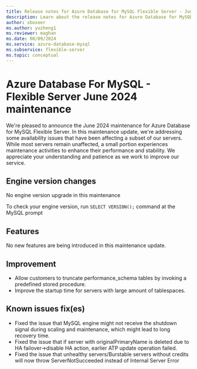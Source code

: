```yaml
---
title: Release notes for Azure Database for MySQL Flexible Server - June 2024
description: Learn about the release notes for Azure Database for MySQL Flexible Server June 2024.
author: xboxeer
ms.author: yuzheng1
ms.reviewer: maghan
ms.date: 08/09/2024
ms.service: azure-database-mysql
ms.subservice: flexible-server
ms.topic: conceptual
---
```


# Azure Database For MySQL - Flexible Server June 2024 maintenance

We're pleased to announce the June 2024 maintenance for Azure Database for MySQL Flexible Server. In this maintenance update, we're addressing some availability issues that have been affecting a subset of our servers. While most servers remain unaffected, a small portion experiences maintenance activities to enhance their performance and stability. We appreciate your understanding and patience as we work to improve our service.

## Engine version changes

No engine version upgrade in this maintenance

To check your engine version, run `SELECT VERSION();` command at the MySQL prompt

## Features

No new features are being introduced in this maintenance update.

## Improvement

- Allow customers to truncate performance_schema tables by invoking a predefined stored procedure.
- Improve the startup time for servers with large amount of tablespaces.

## Known issues fix(es)

- Fixed the issue that MySQL engine might not receive the shutdown signal during scaling and maintenance, which might lead to long recovery time.
- Fixed the issue that if server with originalPrimaryName is deleted due to HA failover->disable HA action, earlier ATP update operation failed.
- Fixed the issue that unhealthy servers/Burstable servers without credits will now throw ServerNotSucceeded instead of Internal Server Error
